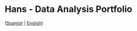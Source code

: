 # Hans - Data Analysis Portfolio 
([Spanish](https://github.com/HansAllTech/Hans_Data_Analysis_Portfolio/blob/main/Proyectos.md#tabla-de-contenido-es--en) | [English](https://github.com/HansAllTech/Hans_Data_Analysis_Portfolio/blob/main/Projects.md#table-of-content-es--en))          
                                             
                                                                                                                                                                                   
                                                    
                                                              
                                 
                    
                        
          
    
            
     
   
 
 
 
